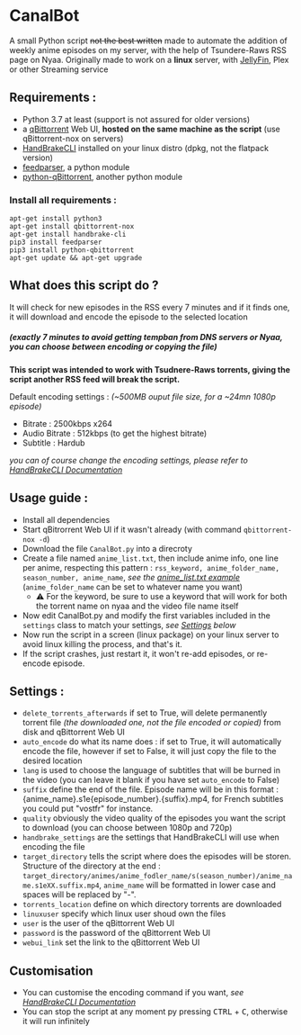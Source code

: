 # CanalBot
A small Python script ~~not the best written~~ made to automate the addition of weekly anime episodes on my server, with the help of Tsundere-Raws RSS page on Nyaa.
Originally made to work on a **linux** server, with [JellyFin](https://github.com/jellyfin/jellyfin), Plex or other Streaming service

## Requirements :
- Python 3.7 at least (support is not assured for older versions)
- a [qBittorrent](https://github.com/qbittorrent/qBittorrent) Web UI, **hosted on the same machine as the script** (use qBittorrent-nox on servers)
- [HandBrakeCLI](https://github.com/HandBrake/HandBrake) installed on your linux distro (dpkg, not the flatpack version)
- [feedparser](https://github.com/kurtmckee/feedparser), a python module
- [python-qBittorrent](https://github.com/v1k45/python-qBittorrent), another python module

### Install all requirements :
```
apt-get install python3
apt-get install qbittorrent-nox
apt-get install handbrake-cli
pip3 install feedparser
pip3 install python-qbittorrent
apt-get update && apt-get upgrade
```

## What does this script do ?
It will check for new episodes in the RSS every 7 minutes and if it finds one, it will download and encode the episode to the selected location
##### (exactly 7 minutes to avoid getting tempban from DNS servers or Nyaa, you can choose between encoding or copying the file)

**This script was intended to work with Tsudnere-Raws torrents, giving the script another RSS feed will break the script.**

Default encoding settings : *(~500MB ouput file size, for a ~24mn 1080p episode)*
- Bitrate : 2500kbps x264
- Audio Bitrate : 512kbps (to get the highest bitrate)
- Subtitle : Hardub

*you can of course change the encoding settings, please refer to [HandBrakeCLI Documentation](https://handbrake.fr/docs/en/latest/cli/cli-options.html)*

## Usage guide :
- Install all dependencies
- Start qBitrorrent Web UI if it wasn't already (with command `qbittorrent-nox -d`)
- Download the file `CanalBot.py` into a direcroty
- Create a file named `anime_list.txt`, then include anime info, one line per anime, respecting this pattern : `rss_keyword, anime_folder_name, season_number, anime_name`, *see the [anime_list.txt example](https://github.com/YazZHh/CanalBot/blob/main/anime_list.txt)* (`anime_folder_name` can be set to whatever name you want)
  - ⚠️ For the keyword, be sure to use a keyword that will work for both the torrent name on nyaa and the video file name itself
- Now edit CanalBot.py and modify the first variables included in the `settings` class to match your settings, *see [Settings](#settings- ) below*
- Now run the script in a screen (linux package) on your linux server to avoid linux killing the process, and that's it.
- If the script crashes, just restart it, it won't re-add episodes, or re-encode episode.

## Settings :
* `delete_torrents_afterwards` if set to True, will delete permanently torrent file *(the downloaded one, not the file encoded or copied)* from disk and qBittorrent Web UI
* `auto_encode` do what its name does : if set to True, it will automatically encode the file, however if set to False, it will just copy the file to the desired location
* `lang` is used to choose the language of subtitles that will be burned in the video (you can leave it blank if you have set `auto_encode` to False)
* `suffix` define the end of the file. Episode name will be in this format : {anime_name}.s1e{episode_number}.{suffix}.mp4, for French subtitles you could put "vostfr" for instance.
* `quality` obviously the video quality of the episodes you want the script to download (you can choose between 1080p and 720p)
* `handbrake_settings` are the settings that HandBrakeCLI will use when encoding the file
* `target_directory` tells the script where does the episodes will be storen. Structure of the directory at the end : `target_directory/animes/anime_fodler_name/s(season_number)/anime_name.s1eXX.suffix.mp4`, `anime_name` will be formatted in lower case and spaces will be replaced by "-".
* `torrents_location` define on which directory torrents are downloaded
* `linuxuser` specify which linux user shoud own the files
* `user` is the user of the qBittorrent Web UI
* `password` is the password of the qBittorrent Web UI
* `webui_link` set the link to the qBittorrent Web UI

## Customisation
- You can customise the encoding command if you want, *see [HandBrakeCLI Documentation](https://handbrake.fr/docs/en/latest/cli/cli-options.html)*
- You can stop the script at any moment py pressing <kbd>CTRL</kbd> + <kbd>C</kbd>, otherwise it will run infinitely
